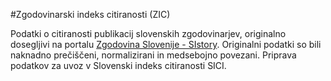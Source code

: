 #Zgodovinarski indeks citiranosti (ZIC)

Podatki o citiranosti publikacij slovenskih zgodovinarjev, originalno dosegljivi na  portalu [Zgodovina Slovenije - SIstory](http://sistory.si). Originalni podatki so bili naknadno prečiščeni, normalizirani in medsebojno povezani. Priprava podatkov za uvoz v Slovenski indeks citiranosti SICI.
